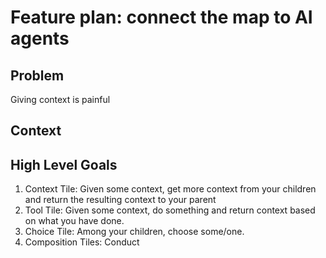 # Feature plan: connect the map to AI agents

## Problem

Giving context is painful

## Context

## High Level Goals

1. Context Tile: Given some context, get more context from your children and return the resulting context to your parent
2. Tool Tile: Given some context, do something and return context based on what you have done.
3. Choice Tile: Among your children, choose some/one.
4. Composition Tiles: Conduct
